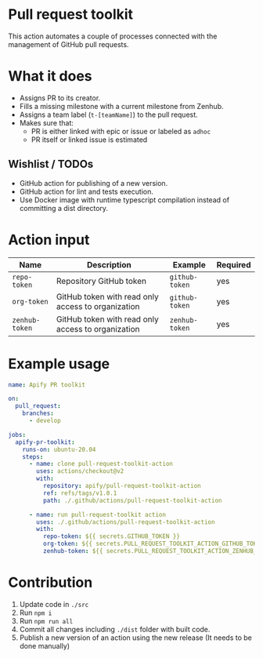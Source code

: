 # Pull request toolkit

This action automates a couple of processes connected with the management of GitHub pull requests.

# What it does

- Assigns PR to its creator.
- Fills a missing milestone with a current milestone from Zenhub.
- Assigns a team label (`t-[teamName]`) to the pull request.
- Makes sure that:
  - PR is either linked with epic or issue or labeled as `adhoc`
  - PR itself or linked issue is estimated

## Wishlist / TODOs

- GitHub action for publishing of a new version.
- GitHub action for lint and tests execution.
- Use Docker image with runtime typescript compilation instead of committing a dist directory.

# Action input

| Name           | Description                                        | Example        | Required |
|----------------|----------------------------------------------------|----------------|----------|
| `repo-token`   | Repository GitHub token                            | `github-token` | yes      |
| `org-token`    | GitHub token with read only access to organization | `github-token` | yes      |
| `zenhub-token` | GitHub token with read only access to organization | `zenhub-token` | yes      |

# Example usage

```yaml
name: Apify PR toolkit

on:
  pull_request:
    branches:
      - develop

jobs:
  apify-pr-toolkit:
    runs-on: ubuntu-20.04
    steps:
      - name: clone pull-request-toolkit-action
        uses: actions/checkout@v2
        with:
          repository: apify/pull-request-toolkit-action
          ref: refs/tags/v1.0.1
          path: ./.github/actions/pull-request-toolkit-action

      - name: run pull-request-toolkit action
        uses: ./.github/actions/pull-request-toolkit-action
        with:
          repo-token: ${{ secrets.GITHUB_TOKEN }}
          org-token: ${{ secrets.PULL_REQUEST_TOOLKIT_ACTION_GITHUB_TOKEN }}
          zenhub-token: ${{ secrets.PULL_REQUEST_TOOLKIT_ACTION_ZENHUB_TOKEN }}
```

# Contribution

1. Update code in `./src`
2. Run `npm i`
3. Run `npm run all`
4. Commit all changes including `./dist` folder with built code.
5. Publish a new version of an action using the new release (It needs to be done manually)
